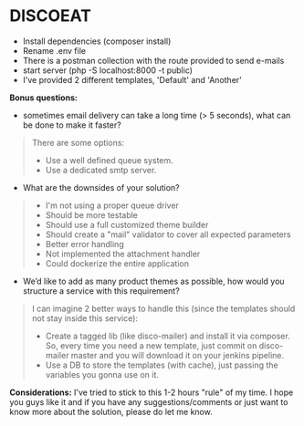 # DISCOEAT

- Install dependencies (composer install)
- Rename .env file
- There is a postman collection with the route provided to send e-mails
- start server (php -S localhost:8000 -t public)
- I've provided 2 different templates, 'Default' and 'Another'

**Bonus questions:**

- sometimes email delivery can take a long time (> 5 seconds), what can be done to make
 it faster?
 > There are some options: 
 > - Use a well defined queue system.
 > - Use a dedicated smtp server.
 
 - What are the downsides of your solution?
 > - I'm not using a proper queue driver
 > - Should be more testable
 > - Should use a full customized theme builder
 > - Should create a "mail" validator to cover all expected parameters
 > - Better error handling
 > - Not implemented the attachment handler
 > - Could dockerize the entire application
 
 - We’d like to add as many product themes as possible, how would you structure a service
   with this requirement?
 > I can imagine 2 better ways to handle this (since the templates should not stay inside this service):
 > - Create a tagged lib (like disco-mailer) and install it via composer. So, every time you need a new template, just commit on disco-mailer master and you will download it on your jenkins pipeline.
 > - Use a DB to store the templates (with cache), just passing the variables you gonna use on it.
 
 
 **Considerations:**
 I've tried to stick to this 1-2 hours "rule" of my time. I hope you guys like it and if you have any suggestions/comments or just want to know more about the solution, please do let me know.  